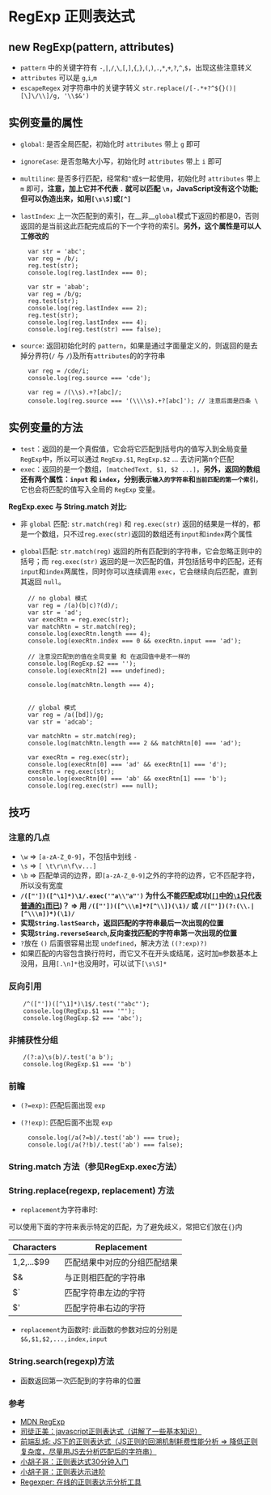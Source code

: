# RegExp 正则表达式


## new RegExp(pattern, attributes)

* `pattern` 中的关键字符有 `-`,`|`,`/`,`\`,`[`,`]`,`{`,`}`,`(`,`)`,`.`,`*`,`+`,`?`,`^`,`$`，出现这些注意转义
* `attributes` 可以是 `g`,`i`,`m`
* `escapeRegex` 对字符串中的关键字转义 `str.replace(/[-.*+?^${}()|[\]\/\\]/g, '\\$&')`


## 实例变量的属性

* `global`: 是否全局匹配，初始化时 `attributes` 带上 `g` 即可
	
* `ignoreCase`: 是否忽略大小写，初始化时 `attributes` 带上 `i` 即可
	
* `multiline`: 是否多行匹配，经常和`^`或`$`一起使用，初始化时 `attributes` 带上 `m` 即可，**注意，加上它并不代表 `.` 就可以匹配 `\n`，JavaScript没有这个功能;但可以伪造出来，如用`[\s\S]`或`[^]`**
* `lastIndex`: 上一次匹配到的索引，在__非__`global`模式下返回的都是0，否则返回的是当前这此匹配完成后的下一个字符的索引。**另外，这个属性是可以人工修改的**
		
		var str = 'abc';
		var reg = /b/;
		reg.test(str);
		console.log(reg.lastIndex === 0);
		
		var str = 'abab';
		var reg = /b/g;
		reg.test(str);
		console.log(reg.lastIndex === 2);
		reg.test(str);
		console.log(reg.lastIndex === 4);
		console.log(reg.test(str) === false);

* `source`: 返回初始化时的 `pattern`，如果是通过字面量定义的，则返回的是去掉分界符(`/` 与 `/`)及所有`attributes`的的字符串
 		
 		var reg = /cde/i;
 		console.log(reg.source === 'cde');
 		
 		var reg = /(\\s).+?[abc]/;
 		console.log(reg.source === '(\\\\s).+?[abc]'); // 注意后面是四条 \
		

## 实例变量的方法


* `test`：返回的是一个真假值，它会将它匹配到括号内的值写入到全局变量 `RegExp`中，所以可以通过 `RegExp.$1`, `RegExp.$2` ... 去访问第n个匹配
* `exec`：返回的是一个数组，`[matchedText, $1, $2 ...]`，**另外，返回的数组还有两个属性：`input` 和 `index`，分别表示`输入的字符串`和`当前匹配的第一个索引`**，它也会将匹配的值写入全局的 `RegExp` 变量。

**RegExp.exec 与 String.match 对比:**

* 非 `global` 匹配: `str.match(reg)` 和 `reg.exec(str)` 返回的结果是一样的，都是一个数组，只不过`reg.exec(str)`返回的数组还有`input`和`index`两个属性
* `global`匹配: `str.match(reg)` 返回的所有匹配到的字符串，它会忽略正则中的括号；而 `reg.exec(str)` 返回的是一次匹配的值，并包括括号中的匹配，还有`input`和`index`两属性，同时你可以连续调用 `exec`，它会继续向后匹配，直到其返回 `null`。
		
		// no global 模式
		var reg = /(a)(b|c)?(d)/;
		var str = 'ad';
		var execRtn = reg.exec(str);
		var matchRtn = str.match(reg);
		console.log(execRtn.length === 4);
		console.log(execRtn.index === 0 && execRtn.input === 'ad');
		
		// 注意没匹配到的值在全局变量 和 在返回值中是不一样的
		console.log(RegExp.$2 === '');
		console.log(execRtn[2] === undefined);
		
		console.log(matchRtn.length === 4);
		
		
		// global 模式
		var reg = /a([bd])/g;
		var str = 'adcab';
	
		var matchRtn = str.match(reg);
		console.log(matchRtn.length === 2 && matchRtn[0] === 'ad');
		
		var execRtn = reg.exec(str);
		console.log(execRtn[0] === 'ad' && execRtn[1] === 'd');
		execRtn = reg.exec(str);
		console.log(execRtn[0] === 'ab' && execRtn[1] === 'b');
		console.log(reg.exec(str) === null);
		

## 技巧

### 注意的几点

* `\w` => `[a-zA-Z_0-9]`，不包括中划线 `-`
* `\s` => `[ \t\r\n\f\v...]`
* `\b` => 匹配单词的边界，即`[a-zA-Z_0-9]`之外的字符的边界，它不匹配字符，所以没有宽度
* **`/(["'])([^\1]*)\1/.exec('"a\\"a"')` 为什么不能匹配成功([`[]`中的`\1`只代表普通的`1`而已](http://www.regexper.com/#(%5B%22'%5D)(%5B%5E%5C1%5D*)%5C1))？ => 用 `/(["'])([^\\\n]*?[^\\])(\1)/` 或 `/(["'])(?:(\\.|[^\\\n])*)(\1)/`** 
* **实现`String.lastSearch`，返回匹配的字符串最后一次出现的位置**
* **实现`String.reverseSearch`,反向查找匹配的字符串第一次出现的位置**
* `?`放在 `()` 后面很容易出现 `undefined`，解决方法 `((?:exp)?)`
* 如果匹配的内容包含换行符时，而它又不在开头或结尾，这时加`m`参数基本上没用，且用`[.\n]*`也没用时，可以试下`[\s\S]*`

### 反向引用

		/^(["'])([^\1]*)\1$/.test('"abc"');
		console.log(RegExp.$1 === '"');
		console.log(RegExp.$2 === 'abc');
		
### 非捕获性分组

		/(?:a)\s(b)/.test('a b');
		console.log(RegExp.$1 === 'b')

### 前瞻

* `(?=exp)`: 匹配后面出现 `exp`
* `(?!exp)`: 匹配后面不出现 `exp`

		console.log(/a(?=b)/.test('ab') === true);
		console.log(/a(?!b)/.test('ab') === false);


### String.match 方法（参见RegExp.exec方法）
### String.replace(regexp, replacement) 方法
* `replacement`为字符串时: 

可以使用下面的字符来表示特定的匹配，为了避免歧义，常把它们放在`{}`内

Characters        | Replacement
-----------       | -------------
$1,$2,...$99      | 匹配结果中对应的分组匹配结果
$&                | 与正则相匹配的字符串
$`                | 匹配字符串左边的字符
$'                | 匹配字符串右边的字符


* `replacement`为函数时: 此函数的参数对应的分别是 `$&,$1,$2,...,index,input`

### String.search(regexp)方法
* 函数返回第一次匹配到的字符串的位置


### 参考
* [MDN RegExp][mdn]
* [司徒正美：javascript正则表达式（讲解了一些基本知识）][1]
* [前端乱炖: JS下的正则表达式（JS正则的回溯机制耗费性能分析 => 降低正则复杂度，尽量用JS去分析匹配后的字符串）][2]
* [小胡子哥：正则表达式30分钟入门][3]
* [小胡子哥：正则表达示进阶][4]
* [Regexper: 在线的正则表达示分析工具][5]

[1]: http://www.cnblogs.com/rubylouvre/archive/2010/03/09/1681222.html
[2]: http://www.html-js.com/article/1275
[3]: http://www.cnblogs.com/hustskyking/archive/2013/06/04/RegExp.html
[4]: http://www.cnblogs.com/hustskyking/p/how-regular-expressions-work.html
[mdn]: https://developer.mozilla.org/en-US/docs/Web/JavaScript/Reference/Global_Objects/RegExp 
[5]: http://www.regexper.com




